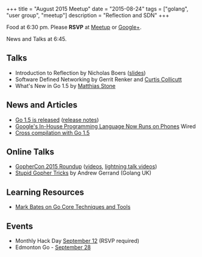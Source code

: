 +++
title = "August 2015 Meetup"
date = "2015-08-24"
tags = ["golang", "user group", "meetup"]
description = "Reflection and SDN"
+++

Food at 6:30 pm. Please **RSVP** at [Meetup](http://www.meetup.com/startupedmonton/events/qfwsfhytlbgc/) or [Google+](https://plus.google.com/events/cs7d4s4gmhl1m16l5u9j8bc32po?authkey=CIbzubDU-oul2AE).

News and Talks at 6:45.

## Talks

* Introduction to Reflection by Nicholas Boers ([slides](https://go-talks.appspot.com/github.com/edmontongo/presentations/2015-08/reflection/reflect-talk.slide))
* Software Defined Networking by Gerrit Renker and [Curtis Collicutt](https://twitter.com/ccollicutt)
* What's New in Go 1.5 by [Matthias Stone](https://twitter.com/MatthiasStone)

## News and Articles

* [Go 1.5 is released](https://blog.golang.org/go1.5) ([release notes](https://golang.org/doc/go1.5))
* [Google's In-House Programming Language Now Runs on Phones](http://www.wired.com/2015/08/googles-house-programming-language-now-runs-phones/) Wired
* [Cross compilation with Go 1.5](http://dave.cheney.net/2015/08/22/cross-compilation-with-go-1-5)

## Online Talks

* [GopherCon 2015 Roundup](http://blog.golang.org/gophercon2015) ([videos](https://www.youtube.com/playlist?list=PL2ntRZ1ySWBf-_z-gHCOR2N156Nw930Hm), [lightning talk videos](https://www.youtube.com/playlist?list=PL2ntRZ1ySWBeHqlHM8DmvS8axgbrpvF9b))
* [Stupid Gopher Tricks](http://talks.golang.org/2015/tricks.slide#1) by Andrew Gerrand (Golang UK)

## Learning Resources

* [Mark Bates on Go Core Techniques and Tools](http://shop.oreilly.com/product/0636920044482.do)

## Events

* Monthly Hack Day [September 12](http://www.meetup.com/startupedmonton/events/223221622/) (RSVP required)
* Edmonton Go - [September 28](http://www.meetup.com/startupedmonton/events/qfwsfhytmblc/)
